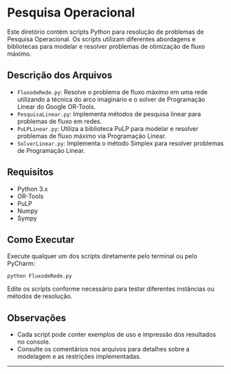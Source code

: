 # Pesquisa Operacional

Este diretório contém scripts Python para resolução de problemas de Pesquisa Operacional. Os scripts utilizam diferentes abordagens e bibliotecas para modelar e resolver problemas de otimização de fluxo máximo.

## Descrição dos Arquivos

- `FluxodeRede.py`: Resolve o problema de fluxo máximo em uma rede utilizando a técnica do arco imaginário e o solver de Programação Linear do Google OR-Tools.
- `PesquisaLinear.py`: Implementa métodos de pesquisa linear para problemas de fluxo em redes.
- `PuLPLinear.py`: Utiliza a biblioteca PuLP para modelar e resolver problemas de fluxo máximo via Programação Linear.
- `SolverLinear.py`: Implementa o método Simplex para resolver problemas de Programação Linear.

## Requisitos

- Python 3.x
- OR-Tools
- PuLP
- Numpy
- Sympy

## Como Executar

Execute qualquer um dos scripts diretamente pelo terminal ou pelo PyCharm:

```
python FluxodeRede.py
```

Edite os scripts conforme necessário para testar diferentes instâncias ou métodos de resolução.

## Observações

- Cada script pode conter exemplos de uso e impressão dos resultados no console.
- Consulte os comentários nos arquivos para detalhes sobre a modelagem e as restrições implementadas.

---
